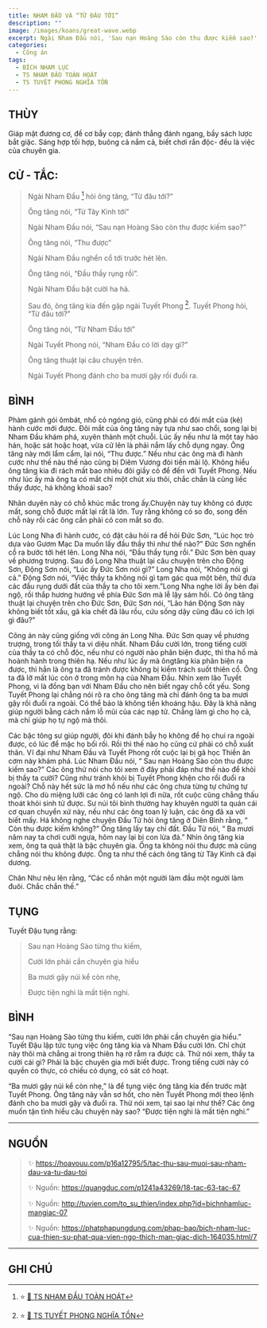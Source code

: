 ```yaml
---
title: NHAM ĐẦU VÀ “TỪ ĐÂU TỚI”
description: ""
image: /images/koans/great-wave.webp
excerpt: Ngài Nham Đầu nói, 'Sau nạn Hoàng Sào còn thu được kiếm sao?'
categories:
  - Công án
tags:
  - BÍCH NHAM LỤC
  - TS NHAM ĐẦU TOÀN HOÁT
  - TS TUYẾT PHONG NGHĨA TỒN
---
```


## THÙY

Giáp mặt đương cơ, đề cơ bẫy cọp; đánh thẳng đánh ngang, bầy sách lược bắt giặc. Sáng hợp tối hợp, buông cả nắm cả, biết chơi rắn độc- đều là việc của chuyên gia.

## CỬ - TẮC:

> Ngài Nham Đầu [^1] hỏi ông tăng, “Từ đâu tới?”
>
> Ông tăng nói, “Từ Tây Kinh tới”
>
> Ngài Nham Đầu nói, “Sau nạn Hoàng Sào còn thu được kiếm sao?”
>
> Ông tăng nói, “Thu được”
>
> Ngài Nham Đầu nghển cổ tới trước hét lên.
>
> Ông tăng nói, “Đầu thầy rụng rồi”.
>
> Ngài Nham Đầu bật cười ha hả.
>
> Sau đó, ông tăng kia đến gặp ngài Tuyết Phong [^2]. Tuyết Phong hỏi, “Từ đâu tới?”
>
> Ông tăng nói, “Từ Nham Đầu tới”
>
> Ngài Tuyết Phong nói, “Nham Đầu có lời dạy gì?”
>
> Ông tăng thuật lại câu chuyện trên.
>
> Ngài Tuyết Phong đánh cho ba mươi gậy rồi đuổi ra.

## BÌNH

Phàm gánh gói ômbát, nhổ cỏ ngóng gió, cũng phải có đôi mắt của (kẻ) hành cước mới được. Đôi mắt của ông tăng này tựa như sao chổi, song lại bị Nham Đầu khám phá, xuyên thành một chuỗi. Lúc ấy nếu như là một tay hảo hán, hoặc sát hoặc hoạt, vừa cử lên là phải nắm lấy chỗ dụng ngay. Ông tăng này mới lẩm cẩm, lại nói, “Thu được.” Nếu như các ông mà đi hành cước như thế nàu thế nào cũng bị Diêm Vương đòi tiền mãi lộ. Không hiểu ông tăng kia đi rách mất bao nhiêu đôi giầy cỏ để đến với Tuyết Phong. Nếu như lúc ấy mà ông ta có mắt chỉ một chút xíu thôi, chắc chắn là cũng liếc thấy được, há không khoái sao?

Nhân duyên này có chỗ khúc mắc trong ấy.Chuyện này tuy không có được mất, song chỗ được mất lại rất là lớn. Tuy rằng không có so đo, song đến chỗ này rồi các ông cần phải có con mắt so đo.

Lúc Long Nha đi hành cước, có đặt câu hỏi ra để hỏi Đức Sơn, “Lúc học trò dựa vào Gươm Mạc Da muốn lấy đầu thầy thì như thế nào?” Đức Sơn nghển cổ ra bước tới hét lên. Long Nha nói, “Đầu thầy tụng rồi.” Đức Sơn bèn quay về phương trượng. Sau đó Long Nha thuật lại câu chuyện trên cho Động Sơn, Động Sơn nói, “Lúc ấy Đức Sơn nói gì?” Long Nha nói, “Không nói gì cả.” Động Sơn nói, “Việc thầy ta không nói gì tạm gác qua một bên, thử đưa các đầu rụng dưới đất của thầy ta cho tôi xem.”Long Nha nghe lời ấy bèn đại ngộ, rồi thắp hương hướng về phía Đức Sơn mà lễ lậy sám hối. Có ông tăng thuật lại chuyện trên cho Đức Sơn, Đức Sơn nói, “Lão hán Động Sơn này không biết tốt xấu, gã kia chết đã lâu rồu, cứu sống dậy cũng đâu có ích lợi gì đâu?”

Công án này cũng giống với công án Long Nha. Đức Sơn quay về phương trượng, trong tối thầy ta vi diệu nhất. Nham Đầu cười lớn, trong tiếng cười của thầy ta có chỗ độc, nếu như có người nào phân biện được, thì tha hồ mà hoành hành trong thiên hạ. Nếu như lúc ấy mà ôngtăng kia phân biện ra được, thì hẳn là ông ta đã tránh được không bị kiểm trách suốt thiên cổ. Ông ta đã lỡ mất lúc còn ở trong môn hạ của Nham Đầu. Nhìn xem lão Tuyết Phong, vì là đồng bạn với Nham Đầu cho nên biết ngay chỗ cốt yếu. Song Tuyết Phong lại chẳng nói rõ ra cho ông tăng mà chỉ đánh ông ta ba mươi gậy rồi đuổi ra ngoài. Có thể bảo là không tiền khoáng hậu. Đây là khả năng giúp người bằng cách nắm lỗ mũi của các nạp tử. Chẳng làm gì cho họ cả, mà chỉ giúp họ tự ngộ mà thôi.

Các bậc tông sư giúp người, đôi khi đánh bẫy họ không để họ chui ra ngoài được, có lúc để mặc họ bối rối. Rồi thì thế nào họ cũng cứ phải có chỗ xuất thân. Vĩ đại như Nham Đầu và Tuyết Phong rốt cuộc lại bị gã học Thiền ăn cơm này khám phá. Lúc Nham Đầu nói, “ Sau nạn Hoàng Sào còn thu được kiếm sao?” Các ông thử nói cho tôi xem ở đây phải đáp như thế nào để khỏi bị thầy ta cười? Cũng như tránh khỏi bị Tuyết Phong khện cho rồi đuổi ra ngoài? Chỗ này hết sức là mơ hồ nếu như các ông chưa từng tự chứng tự ngộ. Cho dù miệng lưỡi các ông có lanh lợi đi nữa, rốt cuộc cũng chẳng thấu thoát khỏi sinh tử được. Sư núi tôi bình thường hay khuyên người ta quán cái cơ quan chuyển xứ này, nếu như các ông toan lý luận, các ông đã xa vời biết mấy. Há không nghe chuyện Đầu Tử hỏi ông tăng ở Diên Bình rằng, “ Còn thu được kiếm không?” Ông tăng lấy tay chỉ đất. Đầu Tử nói, “ Ba mươi năm nay ta chơi cưỡi ngựa, hôm nay lại bị con lừa đá.” Nhìn ông tăng kia xem, ông ta quả thật là bậc chuyên gia. Ông ta không nói thu được mà cũng chẳng nói thu không được. Ông ta như thế cách ông tăng từ Tây Kinh cả đại dương.

Chân Như nêu lên rằng, “Các cổ nhân một người làm đầu một người làm đuôi. Chắc chắn thế.”

## TỤNG

Tuyết Đậu tụng rằng:

> Sau nạn Hoàng Sào từng thu kiếm,
>
> Cười lớn phải cần chuyên gia hiểu
>
> Ba mươi gậy núi kể còn nhẹ,
>
> Được tiện nghi là mất tiện nghi.

## BÌNH

“Sau nạn Hoàng Sào từng thu kiếm, cười lớn phải cần chuyên gia hiểu.” Tuyết Đậu lập tức tụng việc ông tăng kia và Nham Đầu cười lớn. Chỉ chút này thôi mà chẳng ai trong thiên hạ rờ rẫm ra được cả. Thử nói xem, thầy ta cười cái gì? Phải là bậc chuyên gia mới biết được. Trong tiếng cười này có quyền có thực, có chiếu có dụng, có sát có hoạt.

“Ba mươi gậy núi kể còn nhẹ,” là để tụng việc ông tăng kia đến trước mặt Tuyết Phong. Ông tăng này vẫn sơ hốt, cho nên Tuyết Phong mới theo lệnh đánh cho ba mươi gậy và đuổi ra. Thử nói xem, tại sao lại như thế? Các ông muốn tận tình hiểu câu chuyện này sao? “Được tiện nghi là mất tiện nghi.”

<hr class="blog-rule" />

## NGUỒN

> ✨ https://hoavouu.com/p16a12795/5/tac-thu-sau-muoi-sau-nham-dau-va-tu-dau-toi
>
> ✨ Nguồn: https://quangduc.com/p1241a43269/18-tac-63-tac-67
>
> ✨ Nguồn: http://tuvien.com/to_su_thien/index.php?id=bichnhamluc-mangiac-07
>
> ✨ Nguồn: https://phatphapungdung.com/phap-bao/bich-nham-luc-cua-thien-su-phat-qua-vien-ngo-thich-man-giac-dich-164035.html/7

<hr class="blog-rule" />

## GHI CHÚ

[^1]: ⭐️ <a href="/masters/ts-nham-dau-toan-hoat" target="_blank">🔗 TS NHAM ĐẦU TOÀN HOÁT</a>

[^2]: ⭐️ <a href="/masters/ts-tuyet-phong-nghia-ton" target="_blank">🔗 TS TUYẾT PHONG NGHĨA TỒN</a>
